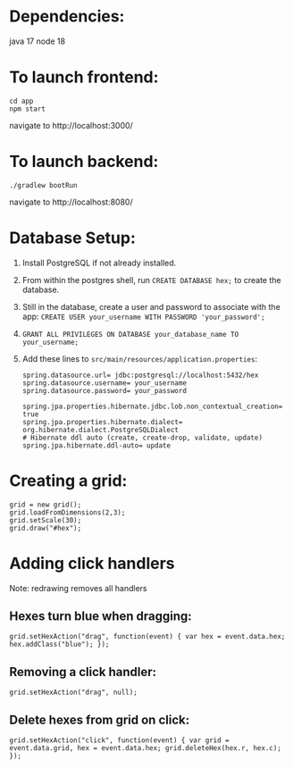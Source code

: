 # Dependencies:

java 17
node 18

# To launch frontend:
    cd app
    npm start
navigate to http://localhost:3000/

# To launch backend:
    ./gradlew bootRun
navigate to http://localhost:8080/

# Database Setup:
1. Install PostgreSQL if not already installed.
2. From within the postgres shell, run `CREATE DATABASE hex;` to create the database.
3. Still in the database, create a user and password to associate with the app:
    `CREATE USER your_username WITH PASSWORD 'your_password';`

4. `GRANT ALL PRIVILEGES ON DATABASE your_database_name TO your_username;`
5. Add these lines to `src/main/resources/application.properties`:
    ```
    spring.datasource.url= jdbc:postgresql://localhost:5432/hex
    spring.datasource.username= your_username
    spring.datasource.password= your_password

    spring.jpa.properties.hibernate.jdbc.lob.non_contextual_creation= true
    spring.jpa.properties.hibernate.dialect= org.hibernate.dialect.PostgreSQLDialect
    # Hibernate ddl auto (create, create-drop, validate, update)
    spring.jpa.hibernate.ddl-auto= update
    ```

# Creating a grid:
    grid = new grid();
    grid.loadFromDimensions(2,3);
    grid.setScale(30);
    grid.draw("#hex");

# Adding click handlers
Note: redrawing removes all handlers
## Hexes turn blue when dragging:
    grid.setHexAction("drag", function(event) { var hex = event.data.hex; hex.addClass("blue"); });
## Removing a click handler:
    grid.setHexAction("drag", null);
## Delete hexes from grid on click:
    grid.setHexAction("click", function(event) { var grid = event.data.grid, hex = event.data.hex; grid.deleteHex(hex.r, hex.c); });




